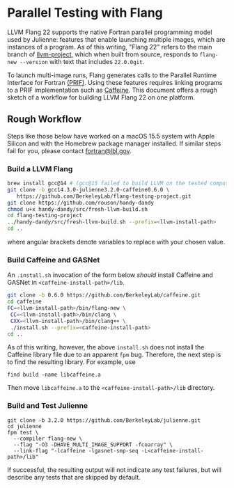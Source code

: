 Parallel Testing with Flang
===========================

LLVM Flang 22 supports the native Fortran parallel programming model used by
Julienne: features that enable launching multiple images, which are instances
of a program.  As of this writing, "Flang 22" refers to the main branch of 
[llvm-project](https://github.com/llvm/llvm-project), which when built from
source, responds to `flang-new --version` with text that includes `22.0.0git`.

To launch multi-image runs, Flang generates calls to the Parallel Runtime
Interface for Fortran [(PRIF)](https://go.lbl.gov/prif).  Using these features
requires linking programs to a PRIF implementation such as 
[Caffeine](https://go.lbl.gov/caffeine).  This document offers a rough sketch
of a workflow for building LLVM Flang 22 on one platform.

Rough Workflow
--------------
Steps like those below have worked on a macOS 15.5 system with Apple Silicon and
with the Homebrew package manager installed.  If similar steps fail for you,
please contact fortran@lbl.gov.

### Build a LLVM Flang
```bash
brew install gcc@14 # (gcc@15 failed to build LLVM on the tested computer)
git clone -b gcc14.3.0-julienne3.2.0-caffeine0.6.0 \
   https://github.com/BerkeleyLab/flang-testing-project.git
git clone https://github.com/rouson/handy-dandy
chmod u+x handy-dandy/src/fresh-llvm-build.sh
cd flang-testing-project
../handy-dandy/src/fresh-llvm-build.sh --prefix=<llvm-install-path>
cd ..
```
where angular brackets denote variables to replace with your chosen value.

### Build Caffeine and GASNet
An `.install.sh` invocation of the form below _should_ install Caffeine and
GASNet in `<caffeine-install-path>/lib`.
```bash
git clone -b 0.6.0 https://github.com/BerkeleyLab/caffeine.git
cd caffeine
FC=<llvm-install-path>/bin/flang-new \
 CC=<llvm-install-path>/bin/clang \
 CXX=<llvm-install-path>/bin/clang++ \
 ./install.sh --prefix=<caffeine-install-path>
cd ..
```
As of this writing, however, the above `install.sh` does not install the
Caffeine library file due to an apparent `fpm` bug.  Therefore, the next step is
to find the resulting library.  For example, use
```
find build -name libcaffeine.a
```
Then move `libcaffeine.a` to the `<caffeine-install-path>/lib` directory.

### Build and Test Julienne
```
git clone -b 3.2.0 https://github.com/BerkeleyLab/julienne.git
cd julienne
fpm test \
  --compiler flang-new \
  --flag "-O3 -DHAVE_MULTI_IMAGE_SUPPORT -fcoarray" \
  --link-flag "-lcaffeine -lgasnet-smp-seq -L<caffeine-install-path>/lib"
```
If successful, the resulting output will not indicate any test failures,
but will describe any tests that are skipped by default.
